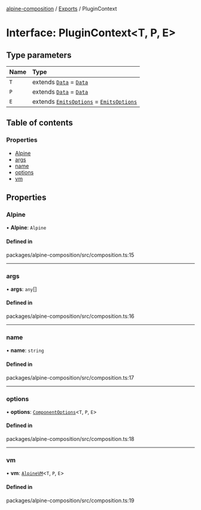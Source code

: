 [alpine-composition](../README.md) / [Exports](../modules.md) / PluginContext

# Interface: PluginContext\<T, P, E\>

## Type parameters

| Name | Type |
| :------ | :------ |
| `T` | extends [`Data`](../modules.md#data) = [`Data`](../modules.md#data) |
| `P` | extends [`Data`](../modules.md#data) = [`Data`](../modules.md#data) |
| `E` | extends [`EmitsOptions`](../modules.md#emitsoptions) = [`EmitsOptions`](../modules.md#emitsoptions) |

## Table of contents

### Properties

- [Alpine](PluginContext.md#alpine)
- [args](PluginContext.md#args)
- [name](PluginContext.md#name)
- [options](PluginContext.md#options)
- [vm](PluginContext.md#vm)

## Properties

### Alpine

• **Alpine**: `Alpine`

#### Defined in

packages/alpine-composition/src/composition.ts:15

___

### args

• **args**: `any`[]

#### Defined in

packages/alpine-composition/src/composition.ts:16

___

### name

• **name**: `string`

#### Defined in

packages/alpine-composition/src/composition.ts:17

___

### options

• **options**: [`ComponentOptions`](ComponentOptions.md)\<`T`, `P`, `E`\>

#### Defined in

packages/alpine-composition/src/composition.ts:18

___

### vm

• **vm**: [`AlpineVM`](../modules.md#alpinevm)\<`T`, `P`, `E`\>

#### Defined in

packages/alpine-composition/src/composition.ts:19
